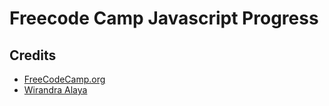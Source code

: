 # Freecode Camp Javascript Progress

## Credits
- [FreeCodeCamp.org](https://www.freecodecamp.org/)
- [Wirandra Alaya](https://github.com/dayCod)

